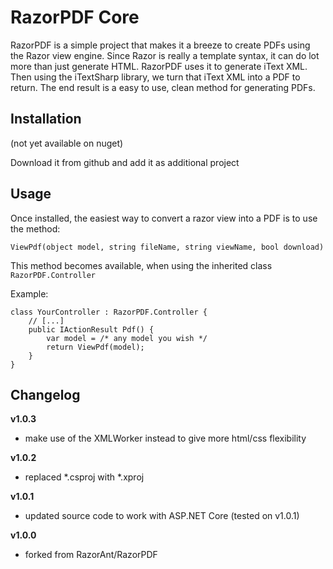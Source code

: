 RazorPDF Core
==============

RazorPDF is a simple project that makes it a breeze to create PDFs using the Razor view engine. Since Razor is really a template syntax, it can do lot more than just generate HTML.  RazorPDF uses it to generate iText XML.  Then using the iTextSharp library, we turn that iText XML into a PDF to return.  The end result is a easy to use, clean method for generating PDFs.

## Installation

(not yet available on nuget)

Download it from github and add it as additional project

## Usage

Once installed, the easiest way to convert a razor view into a PDF is to use the method:

`ViewPdf(object model, string fileName, string viewName, bool download)`

This method becomes available, when using the inherited class `RazorPDF.Controller`

Example:

```
class YourController : RazorPDF.Controller {
    // [...]
    public IActionResult Pdf() {
        var model = /* any model you wish */
        return ViewPdf(model);
    }
}
```

## Changelog

**v1.0.3**
- make use of the XMLWorker instead to give more html/css flexibility

**v1.0.2**
- replaced *.csproj with *.xproj


**v1.0.1**
- updated source code to work with ASP.NET Core (tested on v1.0.1)

**v1.0.0**
- forked from RazorAnt/RazorPDF

